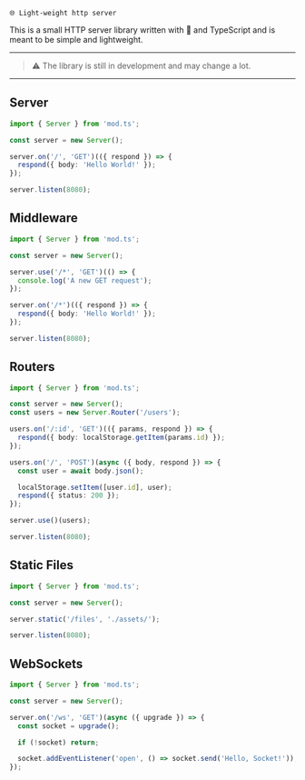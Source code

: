 `🌐 Light-weight http server`

This is a small HTTP server library written with 💖 and TypeScript and is meant to be simple and lightweight.

---
> ⚠️ The library is still in development and may change a lot.
---

## Server

```ts
import { Server } from 'mod.ts';

const server = new Server();

server.on('/', 'GET')(({ respond }) => {
  respond({ body: 'Hello World!' });
});

server.listen(8080);
```

## Middleware

```ts
import { Server } from 'mod.ts';

const server = new Server();

server.use('/*', 'GET')(() => {
  console.log('A new GET request');
});

server.on('/*')(({ respond }) => {
  respond({ body: 'Hello World!' });
});

server.listen(8080);
```

## Routers

```ts
import { Server } from 'mod.ts';

const server = new Server();
const users = new Server.Router('/users');

users.on('/:id', 'GET')(({ params, respond }) => {
  respond({ body: localStorage.getItem(params.id) });
});

users.on('/', 'POST')(async ({ body, respond }) => {
  const user = await body.json();

  localStorage.setItem([user.id], user);
  respond({ status: 200 });
});

server.use()(users);

server.listen(8080);
```

## Static Files

```ts
import { Server } from 'mod.ts';

const server = new Server();

server.static('/files', './assets/');

server.listen(8080);
```

## WebSockets

```ts
import { Server } from 'mod.ts';

const server = new Server();

server.on('/ws', 'GET')(async ({ upgrade }) => {
  const socket = upgrade();

  if (!socket) return;

  socket.addEventListener('open', () => socket.send('Hello, Socket!'));
});
``` 
